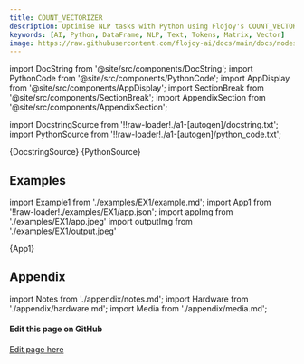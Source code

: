```yaml
---
title: COUNT_VECTORIZER
description: Optimise NLP tasks with Python using Flojoy's COUNT_VECTORIZER node. It efficiently analyses text (matrix, vector, or dataframe) and returns a matrix with unique token counts for each sentence.
keywords: [AI, Python, DataFrame, NLP, Text, Tokens, Matrix, Vector]
image: https://raw.githubusercontent.com/flojoy-ai/docs/main/docs/nodes/AI_ML/NLP/COUNT_VECTORIZER/examples/EX1/output.jpeg
---
```


[//]: # (Custom component imports)

import DocString from '@site/src/components/DocString';
import PythonCode from '@site/src/components/PythonCode';
import AppDisplay from '@site/src/components/AppDisplay';
import SectionBreak from '@site/src/components/SectionBreak';
import AppendixSection from '@site/src/components/AppendixSection';

[//]: # (Docstring)

import DocstringSource from '!!raw-loader!./a1-[autogen]/docstring.txt';
import PythonSource from '!!raw-loader!./a1-[autogen]/python_code.txt';

<DocString>{DocstringSource}</DocString>
<PythonCode GLink='AI_ML/NLP/COUNT_VECTORIZER/COUNT_VECTORIZER.py'>{PythonSource}</PythonCode>

<SectionBreak />

[//]: # (Examples)

## Examples

import Example1 from './examples/EX1/example.md';
import App1 from '!!raw-loader!./examples/EX1/app.json';
import appImg from './examples/EX1/app.jpeg'
import outputImg from './examples/EX1/output.jpeg'

<AppDisplay 
    nodeLabel='COUNT_VECTORIZER'
    appImg={appImg}
    outputImg={outputImg}
    >
    {App1}
</AppDisplay>

<Example1 />

<SectionBreak />

[//]: # (Appendix)

## Appendix

import Notes from './appendix/notes.md';
import Hardware from './appendix/hardware.md';
import Media from './appendix/media.md';

<AppendixSection index={0} folderPath='nodes/AI_ML/NLP/COUNT_VECTORIZER/appendix/'><Notes /></AppendixSection>
<AppendixSection index={1} folderPath='nodes/AI_ML/NLP/COUNT_VECTORIZER/appendix/'><Hardware /></AppendixSection>
<AppendixSection index={2} folderPath='nodes/AI_ML/NLP/COUNT_VECTORIZER/appendix/'><Media /></AppendixSection>

<SectionBreak />

[//]: # (Edit page on GitHub)

#### Edit this page on GitHub

[Edit page here](https://github.com/flojoy-ai/docs/tree/main/docs/nodes/AI_ML/NLP/COUNT_VECTORIZER)
